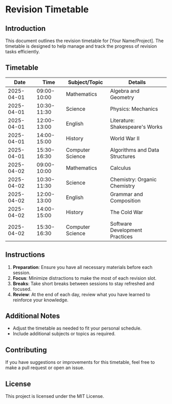 # Revision Timetable

## Introduction
This document outlines the revision timetable for [Your Name/Project]. The timetable is designed to help manage and track the progress of revision tasks efficiently.

## Timetable

| Date       | Time       | Subject/Topic                  | Details                                |
|------------|------------|--------------------------------|----------------------------------------|
| 2025-04-01 | 09:00-10:00| Mathematics                    | Algebra and Geometry                   |
| 2025-04-01 | 10:30-11:30| Science                        | Physics: Mechanics                     |
| 2025-04-01 | 12:00-13:00| English                        | Literature: Shakespeare's Works        |
| 2025-04-01 | 14:00-15:00| History                        | World War II                           |
| 2025-04-01 | 15:30-16:30| Computer Science               | Algorithms and Data Structures         |
| 2025-04-02 | 09:00-10:00| Mathematics                    | Calculus                               |
| 2025-04-02 | 10:30-11:30| Science                        | Chemistry: Organic Chemistry           |
| 2025-04-02 | 12:00-13:00| English                        | Grammar and Composition                |
| 2025-04-02 | 14:00-15:00| History                        | The Cold War                           |
| 2025-04-02 | 15:30-16:30| Computer Science               | Software Development Practices         |

## Instructions

1. **Preparation**: Ensure you have all necessary materials before each session.
2. **Focus**: Minimize distractions to make the most of each revision slot.
3. **Breaks**: Take short breaks between sessions to stay refreshed and focused.
4. **Review**: At the end of each day, review what you have learned to reinforce your knowledge.

## Additional Notes
- Adjust the timetable as needed to fit your personal schedule.
- Include additional subjects or topics as required.

## Contributing
If you have suggestions or improvements for this timetable, feel free to make a pull request or open an issue.

## License
This project is licensed under the MIT License.
